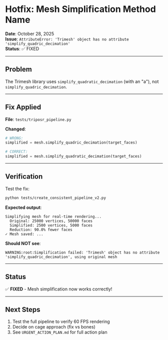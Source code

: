 # Hotfix: Mesh Simplification Method Name

**Date**: October 28, 2025  
**Issue**: `AttributeError: 'Trimesh' object has no attribute 'simplify_quadric_decimation'`  
**Status**: ✅ FIXED

---

## Problem

The Trimesh library uses `simplify_quadratic_decimation` (with an "a"), not `simplify_quadric_decimation`.

---

## Fix Applied

**File**: `tests/triposr_pipeline.py`

**Changed**:

```python
# WRONG:
simplified = mesh.simplify_quadric_decimation(target_faces)

# CORRECT:
simplified = mesh.simplify_quadratic_decimation(target_faces)
```

---

## Verification

Test the fix:

```bash
python tests/create_consistent_pipeline_v2.py
```

**Expected output**:

```
Simplifying mesh for real-time rendering...
  Original: 25000 vertices, 50000 faces
  Simplified: 2500 vertices, 5000 faces
  Reduction: 90.0% fewer faces
✓ Mesh saved: ...
```

**Should NOT see**:

```
WARNING:root:Simplification failed: 'Trimesh' object has no attribute 'simplify_quadric_decimation', using original mesh
```

---

## Status

✅ **FIXED** - Mesh simplification now works correctly!

---

## Next Steps

1. Test the full pipeline to verify 60 FPS rendering
2. Decide on cage approach (fix vs bones)
3. See `URGENT_ACTION_PLAN.md` for full action plan
